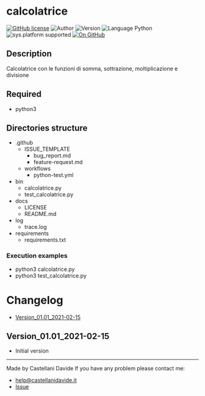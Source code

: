 # calcolatrice
[![GitHub license](https://img.shields.io/badge/license-GNU-green?style=flat)](https://github.com/CastellaniDavide/cpp-calcolatrice/blob/master/LICENSE) ![Author](https://img.shields.io/badge/author-Castellani%20Davide-green?style=flat) ![Version](https://img.shields.io/badge/version-v01.01-blue?style=flat) ![Language Python](https://img.shields.io/badge/language-Python-yellowgreen?style=flat) ![sys.platform supported](https://img.shields.io/badge/OS%20platform%20supported-Linux,%20Windows%20&%20Mac%20OS-blue?style=flat) [![On GitHub](https://img.shields.io/badge/on%20GitHub-True-green?style=flat&logo=github)](https://github.com/CastellaniDavide/calcolatrice)

## Description
Calcolatrice con le funzioni di somma, sottrazione, moltiplicazione e divisione

## Required
 - python3
 
## Directories structure
 - .github
   - ISSUE_TEMPLATE
     - bug_report.md
     - feature-request.md
   - workflows
     - python-test.yml
 - bin
   - calcolatrice.py
   - test_calcolatrice.py
 - docs
   - LICENSE
   - README.md
 - log
   - trace.log
 - requirements
   - requirements.txt
   
### Execution examples
 - python3 calcolatrice.py
 - python3 test_calcolatrice.py

# Changelog
 - [Version_01.01_2021-02-15](#Version_0101_2021-02-15)

## Version_01.01_2021-02-15
 - Initial version

---
Made by Castellani Davide 
If you have any problem please contact me:
- help@castellanidavide.it
- [Issue](https://github.com/CastellaniDavide/calcolatrice/issues)
